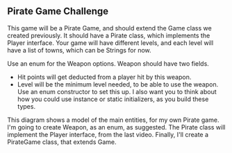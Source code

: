 ## Pirate Game Challenge

This game will be a Pirate Game, and should extend the Game class we created previously.
It should have a Pirate class, which implements the Player interface.
Your game will have different levels, and each level will have a list of towns, which can be Strings for now.

Use an enum for the Weapon options.
Weapon should have two fields.
 - Hit points will get deducted from a player hit by this weapon.
 - Level will be the minimum level needed, to be able to use the weapon.
Use an enum constructor to set this up.
I also want you to think about how you could use instance or static initializers, as you build these types.

This diagram shows a model of the main entities, for my own Pirate game.
I'm going to create Weapon, as an enum, as suggested.
The Pirate class will implement the Player interface, from the last video.
Finally, I'll create a PirateGame class, that extends Game.



